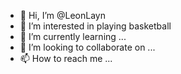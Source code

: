 - 👋 Hi, I’m @LeonLayn
- 👀 I’m interested in playing basketball
- 🌱 I’m currently learning ...
- 💞️ I’m looking to collaborate on ...
- 📫 How to reach me ...

<!---
LeonLayn/LeonLayn is a ✨ special ✨ repository because its `README.md` (this file) appears on your GitHub profile.
You can click the Preview link to take a look at your changes.
--->
